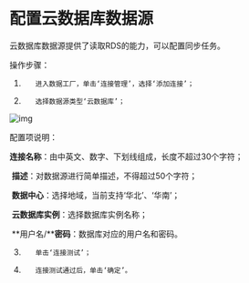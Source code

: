 # 配置云数据库数据源

云数据库数据源提供了读取RDS的能力，可以配置同步任务。

操作步骤：

1.        进入数据工厂，单击‘连接管理’，选择‘添加连接’；

2.        选择数据源类型‘云数据库’；

![img](file:////Users/zhoulei5/Library/Group%20Containers/UBF8T346G9.Office/TemporaryItems/msohtmlclip/clip_image001.png)

配置项说明：

​    **连接名称**：由中英文、数字、下划线组成，长度不超过30个字符；

​    **描述**：对数据源进行简单描述，不得超过50个字符；

​    **数据中心**：选择地域，当前支持‘华北’、‘华南’；

​    **云数据库实例**：选择数据库实例名称；

​    **用户名/****密码**：数据库对应的用户名和密码。

3.        单击‘连接测试’；

4.        连接测试通过后，单击‘确定’。